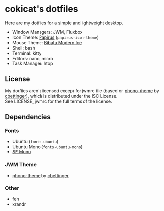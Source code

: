 # cokicat's dotfiles

Here are my dotfiles for a simple and lightweight desktop.

- Window Managers: JWM, Fluxbox
- Icon Theme: [Papirus](https://www.pling.com/p/1166289) (`papirus-icon-theme`)
- Mouse Theme: [Bibata Modern Ice](https://www.pling.com/p/1197198)
- Shell: bash
- Terminal: kitty
- Editors: nano, micro
- Task Manager: htop

## License
My dotfiles aren't licensed except for jwmrc file (based on [phono-theme](https://github.com/cbettinger/phono-theme) by [cbettinger](https://github.com/cbettinger/)), which is distributed under the ISC License.  
See LICENSE_jwmrc for the full terms of the license.

## Dependencies
### Fonts
- Ubuntu (`fonts-ubuntu`)
- Ubuntu Mono (`fonts-ubuntu-mono`)
- [SF Mono](https://developer.apple.com/fonts/)

### JWM Theme
- [phono-theme](https://github.com/cbettinger/phono-theme) by [cbettinger](https://github.com/cbettinger/)

### Other
- feh
- xrandr
